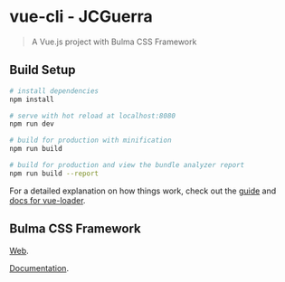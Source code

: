 # vue-cli - JCGuerra

> A Vue.js project with Bulma CSS Framework

## Build Setup

``` bash
# install dependencies
npm install

# serve with hot reload at localhost:8080
npm run dev

# build for production with minification
npm run build

# build for production and view the bundle analyzer report
npm run build --report
```

For a detailed explanation on how things work, check out the [guide](http://vuejs-templates.github.io/webpack/) and [docs for vue-loader](http://vuejs.github.io/vue-loader).

## Bulma CSS Framework

[Web](https://bulma.io/).

[Documentation](https://bulma.io/documentation/).
